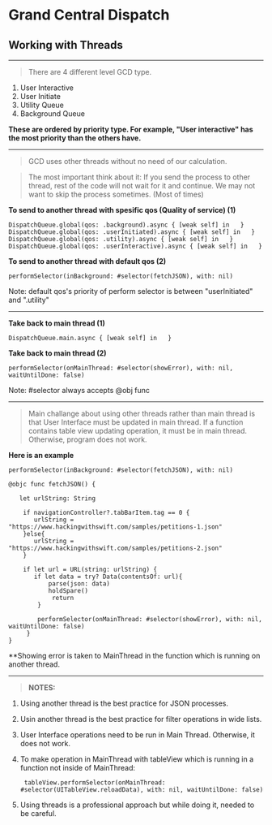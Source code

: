 # Grand Central Dispatch

## Working with Threads

---

> There are 4 different level GCD type.

1. User Interactive
2. User Initiate
3. Utility Queue
4. Background Queue

**These are ordered by priority type. For example, "User interactive" has the most priority than the others have.**

---

> GCD uses other threads without no need of our calculation. 

> The most important think about it: If you send the process to other thread, rest of the code will not wait for it and continue. We may not want to skip the process sometimes. (Most of times)


**To send to another thread with spesific qos (Quality of service) (1)**

    DispatchQueue.global(qos: .background).async { [weak self] in   }
    DispatchQueue.global(qos: .userInitiated).async { [weak self] in   }
    DispatchQueue.global(qos: .utility).async { [weak self] in   }
    DispatchQueue.global(qos: .userInteractive).async { [weak self] in   }
    
    
**To send to another thread with default qos (2)** 

    performSelector(inBackground: #selector(fetchJSON), with: nil)

Note: default qos's priority of perform selector is between "userInitiated" and ".utility"

---

**Take back to main thread (1)**

    DispatchQueue.main.async { [weak self] in   }
 
**Take back to main thread (2)**
 
    performSelector(onMainThread: #selector(showError), with: nil, waitUntilDone: false)
 
 
Note: #selector always accepts @obj func 


---

> Main challange about using other threads rather than main thread is that User Interface must be updated in main thread. If a function contains table view updating operation, it must be in main thread. Otherwise, program does not work.

**Here is an example**


    performSelector(inBackground: #selector(fetchJSON), with: nil)
      
    @objc func fetchJSON() {
        
       let urlString: String
            
        if navigationController?.tabBarItem.tag == 0 {
           urlString = "https://www.hackingwithswift.com/samples/petitions-1.json"
        }else{
           urlString = "https://www.hackingwithswift.com/samples/petitions-2.json"
        }
        
        if let url = URL(string: urlString) {
           if let data = try? Data(contentsOf: url){
               parse(json: data)
               holdSpare()
                return
            }

            performSelector(onMainThread: #selector(showError), with: nil, waitUntilDone: false)
         }
    }

**Showing error is taken to MainThread in the function which is running on another thread.


---

> **NOTES:**


1. Using another thread is the best practice for JSON processes.
2. Usin another thread is the best practice for filter operations in wide lists.
3. User Interface operations need to be run in Main Thread. Otherwise, it does not work.
4. To make operation in MainThread with tableView which is running in a function not inside of MainThread: 

        tableView.performSelector(onMainThread: #selector(UITableView.reloadData), with: nil, waitUntilDone: false)

5. Using threads is a professional approach but while doing it, needed to be careful.




